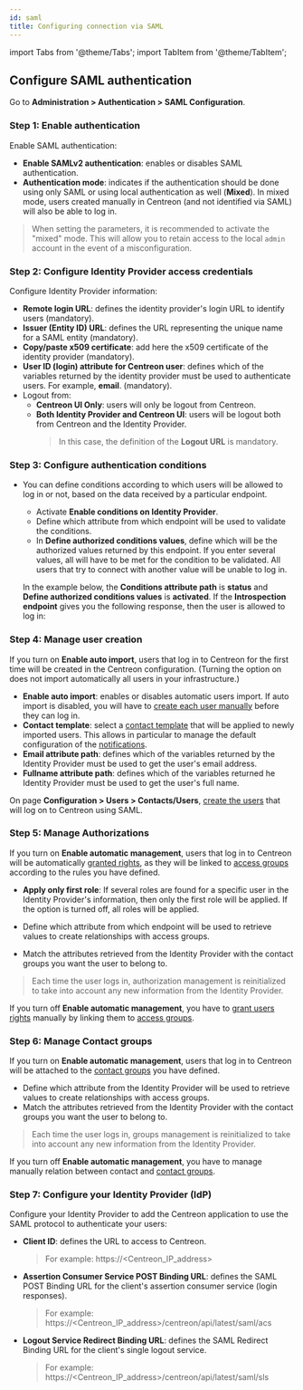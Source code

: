 ```yaml
---
id: saml
title: Configuring connection via SAML
---
```

import Tabs from '@theme/Tabs';
import TabItem from '@theme/TabItem';

## Configure SAML authentication

Go to **Administration > Authentication > SAML Configuration**.

### Step 1: Enable authentication

Enable SAML authentication:

- **Enable SAMLv2 authentication**: enables or disables SAML authentication.
- **Authentication mode**: indicates if the authentication should be done using only SAML or using local
  authentication as well (**Mixed**). In mixed mode, users created manually in Centreon (and not identified via SAML)
  will also be able to log in.

> When setting the parameters, it is recommended to activate the "mixed" mode. This will allow you to retain access to
> the local `admin` account in the event of a misconfiguration.

### Step 2: Configure Identity Provider access credentials

Configure Identity Provider information:

- **Remote login URL**: defines the identity provider's login URL to identify users (mandatory).
- **Issuer (Entity ID) URL**: defines the URL representing the unique name for a SAML entity (mandatory).
- **Copy/paste x509 certificate**: add here the x509 certificate of the identity provider (mandatory).
- **User ID (login) attribute for Centreon user**: defines which of the variables returned by the identity provider
  must be used to authenticate users. For example, **email**. (mandatory).
- Logout from:
  * **Centreon UI Only**: users will only be logout from Centreon.
  * **Both Identity Provider and Centreon UI**:  users will be logout both from Centreon and the Identity Provider.
    > In this case, the definition of the **Logout URL** is mandatory.


### Step 3: Configure authentication conditions

* You can define conditions according to which users will be allowed to log in or not, based on the data received by a particular endpoint.
   - Activate **Enable conditions on Identity Provider**.
   - Define which attribute from which endpoint will be used to validate the conditions.
   - In **Define authorized conditions values**, define which will be the authorized values returned by this endpoint. If you enter several values, all will have to be met for the condition to be validated. All users that try to connect with another value will be unable to log in.

   In the example below, the **Conditions attribute path** is **status** and **Define authorized conditions values** is **activated**. If the **Introspection endpoint** gives you the following response, then the user is allowed to log in:


### Step 4: Manage user creation

<Tabs groupId="sync">
<TabItem value="Users automatic management" label="Automatic management">

If you turn on **Enable auto import**, users that log in to Centreon for the first time will be created in the Centreon
configuration. (Turning the option on does not import automatically all users in your infrastructure.)

- **Enable auto import**: enables or disables automatic users import.  If auto import is disabled, you will have to
  [create each user manually](../monitoring/basic-objects/contacts-create.md) before they can log in.
- **Contact template**: select a [contact template](../monitoring/basic-objects/contacts-templates.md) that will be
  applied to newly imported users. This allows in particular to manage the default configuration of the
  [notifications](../alerts-notifications/notif-configuration.md).
- **Email attribute path**: defines which of the variables returned by the Identity Provider must be used to get the
  user's email address.
- **Fullname attribute path**: defines which of the variables returned he Identity Provider must be used to get the
  user's full name.

</TabItem>
<TabItem value="Users manual management" label="Manual management">

On page **Configuration > Users > Contacts/Users**, [create the users](../monitoring/basic-objects/contacts-create.md)
that will log on to Centreon using SAML.

</TabItem>
</Tabs>

### Step 5: Manage Authorizations

<Tabs groupId="sync">
<TabItem value="Role automatic management" label="Automatic management">

If you turn on **Enable automatic management**, users that log in to Centreon will be automatically
  [granted rights](../administration/access-control-lists.md), as they will be linked to
  [access groups](../administration/access-control-lists.md#creating-an-access-group) according to the rules you have defined.
- **Apply only first role**: If several roles are found for a specific user in the Identity Provider's information, then
  only the first role will be applied. If the option is turned off, all roles will be applied.


- Define which attribute from which endpoint will be used to retrieve values to create relationships with access groups.
- Match the attributes retrieved from the Identity Provider with the contact groups you want the user to belong to.

> Each time the user logs in, authorization management is reinitialized to take into account any new information from the
> Identity Provider.

</TabItem>
<TabItem value="Role manual management" label="Manual management">

If you turn off **Enable automatic management**, you have to [grant users rights](../administration/access-control-lists.md)
manually by linking them to [access groups](../administration/access-control-lists.md#creating-an-access-group).

</TabItem>
</Tabs>

### Step 6: Manage Contact groups

<Tabs groupId="sync">
<TabItem value="Groups automatic management" label="Automatic management">

If you turn on **Enable automatic management**, users that log in to Centreon will be attached to the
[contact groups](../monitoring/basic-objects/contacts-groups.md#contact-groups) you have defined.

- Define which attribute from the Identity Provider will be used to retrieve values to create relationships with access groups.
- Match the attributes retrieved from the Identity Provider with the contact groups you want the user to belong to.

> Each time the user logs in, groups management is reinitialized to take into account any new information from the Identity Provider.

</TabItem>
<TabItem value="Groups manual management" label="Manual management">

If you turn off **Enable automatic management**, you have to manage manually relation between contact and
[contact groups](../monitoring/basic-objects/contacts-groups.md#contact-groups).

</TabItem>
</Tabs>

### Step 7: Configure your Identity Provider (IdP)

Configure your Identity Provider to add the Centreon application to use the SAML protocol to authenticate your users:
* **Client ID**: defines the URL to access to Centreon.
  > For example: https://<Centreon_IP_address>
* **Assertion Consumer Service POST Binding URL**: defines the SAML POST Binding URL for the client's assertion consumer service (login responses).
  > For example: https://<Centreon_IP_address>/centreon/api/latest/saml/acs
* **Logout Service Redirect Binding URL**: defines the SAML Redirect Binding URL for the client's single logout service.
  > For example: https://<Centreon_IP_address>/centreon/api/latest/saml/sls
